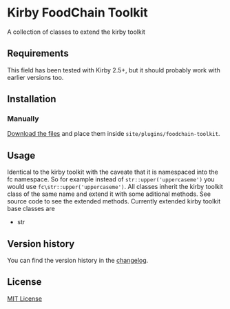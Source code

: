 # Kirby FoodChain Toolkit

A collection of classes to extend the kirby toolkit

## Requirements
This field has been tested with Kirby 2.5+, but it should probably work with earlier versions too.

## Installation
### Manually
[Download the files](https://github.com/foodchain/kirby-foodchain-toolkit/archive/master.zip) and place them inside `site/plugins/foodchain-toolkit`.

## Usage
Identical to the kirby toolkit with the caveate that it is namespaced into the fc namespace.  So for example instead of `str::upper('uppercaseme')` you would use `fc\str::upper('uppercaseme')`.  All classes inherit the kirby toolkit class of the same name and extend it with some aditional methods.  See source code to see the extended methods.  Currently extended kirby toolkit base classes are
 - str

## Version history
You can find the version history in the [changelog](changelog.md).

## License
[MIT License](http://www.opensource.org/licenses/mit-license.php)